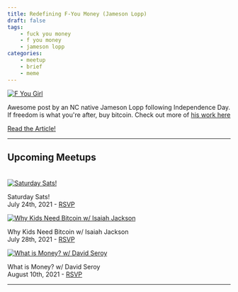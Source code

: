 ```yaml
---
title: Redefining F-You Money (Jameson Lopp)
draft: false
tags:
    - fuck you money
    - f you money
    - jameson lopp
categories:
    - meetup
    - brief
    - meme
---
```


[![F You Girl](/assets/img/posts/f-u-girl.jpg "F You Girl")](https://www.forbes.com/sites/jamesonlopp/2021/07/04/bitcoin-redefining-f-you-money/)

Awesome post by an NC native Jameson Lopp following Independence Day. If freedom is what you're after, buy bitcoin. Check out more of [his work here](https://www.lopp.net/)

<a class="cta" href="https://www.forbes.com/sites/jamesonlopp/2021/07/04/bitcoin-redefining-f-you-money/">Read the Article!</a>

---

## Upcoming Meetups

<div class="row" style="padding-top:20px">
    <div class="col">
        <a href="https://www.meetup.com/BitcoinCharlotte/events/279069006/"><img src="/assets/img/posts/Salty-Parrot-Brewing-Saturday-Sats-Meetup.jpg" alt="Saturday Sats!" title="Saturday Sats!"/></a>
        <p class="pic-caption">
            <span>Saturday Sats!</span><br>
            <span>July 24th, 2021 - <a href="https://www.meetup.com/BitcoinCharlotte/events/279069006/">RSVP</a></span><br>
        </p>
    </div>
    <div class="col">
        <a href="https://www.meetup.com/BitcoinCharlotte/events/279069534/"><img src="/assets/img/posts/isaiah-jackson-why-kids-need-bitcoin.jpg" alt="Why Kids Need Bitcoin w/ Isaiah Jackson" title="Why Kids Need Bitcoin w/ Isaiah Jackson"/></a>
        <p class="pic-caption">
            <span>Why Kids Need Bitcoin w/ Isaiah Jackson</span><br>
            <span>July 28th, 2021 - <a href="https://www.meetup.com/BitcoinCharlotte/events/279069534/">RSVP</a></span><br>
        </p>
    </div>
    <div class="col">
        <a href="https://www.meetup.com/BitcoinCharlotte/events/279217548/"><img src="/assets/img/posts/what-is-money-david-seroy.jpg" alt="What is Money? w/ David Seroy" title="What is Money? w/ David Seroy"/></a>
        <p class="pic-caption">
            <span>What is Money? w/ David Seroy</span><br>
            <span>August 10th, 2021 - <a href="https://www.meetup.com/BitcoinCharlotte/events/279217548/">RSVP</a></span><br>
        </p>
    </div>
</div>

---
